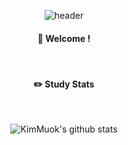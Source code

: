 

<div align="center"> 
  
![header](https://capsule-render.vercel.app/api?type=cylinder&color=gradient&animation=fadeIn&text=KimMuok)
####  :wave: Welcome !
 <br/> 
 
#### :pencil2: Study Stats
 
  <br/>
  
![KimMuok's github stats](https://github-readme-stats.vercel.app/api?username=Muokok&show_icons=true&theme=radical)

</div>
